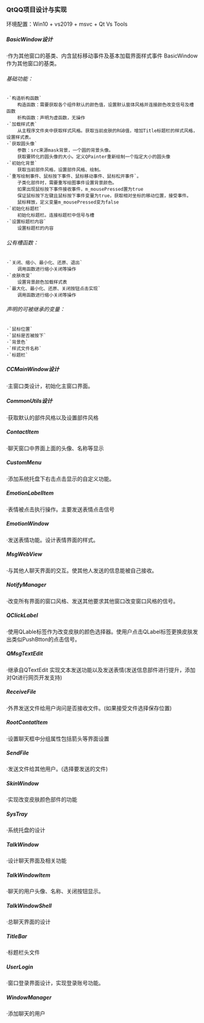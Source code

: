 ### QtQQ项目设计与实现
环境配置：Win10 + vs2019 + msvc + Qt Vs Tools
##### BasicWindow设计
·作为其他窗口的基类、内含鼠标移动事件及基本加载界面样式事件
BasicWindow作为其他窗口的基类。
###### 基础功能：

    ·`构造析构函数`
        构造函数：需要获取各个组件默认的颜色值，设置默认窗体风格并连接颜色改变信号及槽函数
        析构函数：声明为虚函数，无操作      
    ·`加载样式表`
        从主程序文件夹中获取样式风格。获取当前皮肤的RGB值，增加Title标题栏的样式风格，设置样式表。
    ·`获取圆头像`
        参数：src来源mask背景，一个圆的背景头像。
        获取要转化的圆头像的大小。定义QPainter重新绘制一个指定大小的圆头像
    ·`初始化背景`
        获取当前部件风格，设置部件风格、绘制。
    ·`重写绘制事件、鼠标按下事件、鼠标移动事件、鼠标松开事件`。
        子类化部件时，需要重写绘图事件设置背景颜色。
        如果出现鼠标按下事件接收事件，m_mousePressed置为true
        保证鼠标按下左键且鼠标按下事件变量为true，获取相对坐标的移动位置，接受事件。
        鼠标释放，定义变量m_mousePressed变为false
    ·`初始化标题栏`
        初始化标题栏。连接标题栏中信号与槽
    ·`设置标题栏内容`
        设置标题栏的内容
###### 公有槽函数：

    ·`关闭、缩小、最小化、还原、退出`
        调用函数进行缩小关闭等操作
    ·`皮肤改变`
        设置背景颜色加载样式表
    ·`最大化、最小化、还原、关闭按钮点击实现`
        调用函数进行缩小关闭等操作
###### 声明的可被继承的变量：

    ·`鼠标位置`
    ·`鼠标是否被按下`
    ·`背景色`
    ·`样式文件名称`
    ·`标题栏`
##### CCMainWindow设计
·主窗口类设计，初始化主窗口界面。
##### CommonUtils设计
·获取默认的部件风格以及设置部件风格
##### ContactItem
·聊天窗口中界面上面的头像、名称等显示
##### CustomMenu
·添加系统托盘下右击点击显示的自定义功能。
##### EmotionLabelItem
·表情被点击执行操作。主要发送表情点击信号
##### EmotionWindow
·发送表情功能。设计表情界面的样式。
##### MsgWebView
·与其他人聊天界面的交互。使其他人发送的信息能被自己接收。
##### NotifyManager
·改变所有界面的窗口风格、发送其他要求其他窗口改变窗口风格的信号。
##### QClickLabel
·使用QLable标签作为改变皮肤的颜色选择器。使用户点击QLabel标签更换皮肤发出类似PushBtton的点击信号。
##### QMsgTextEdit
·继承自QTextEdit 实现文本发送功能以及发送表情(发送信息部件进行提升，添加对Qt进行网页开发支持)
##### ReceiveFile
·外界发送文件给用户询问是否接收文件。(如果接受文件选择保存位置)
##### RootContatItem
·设置聊天框中分组属性包括箭头等界面设置
##### SendFile
·发送文件给其他用户。(选择要发送的文件)
##### SkinWindow
·实现改变皮肤颜色部件的功能
##### SysTray
·系统托盘的设计
##### TalkWindow
·设计聊天界面及相关功能
##### TalkWindowItem
·聊天的用户头像、名称、关闭按钮显示。
##### TalkWindowShell
·总聊天界面的设计
##### TitleBar
·标题栏头文件
##### UserLogin
·窗口登录界面设计，实现登录账号功能。
##### WindowManager
·添加聊天的用户
